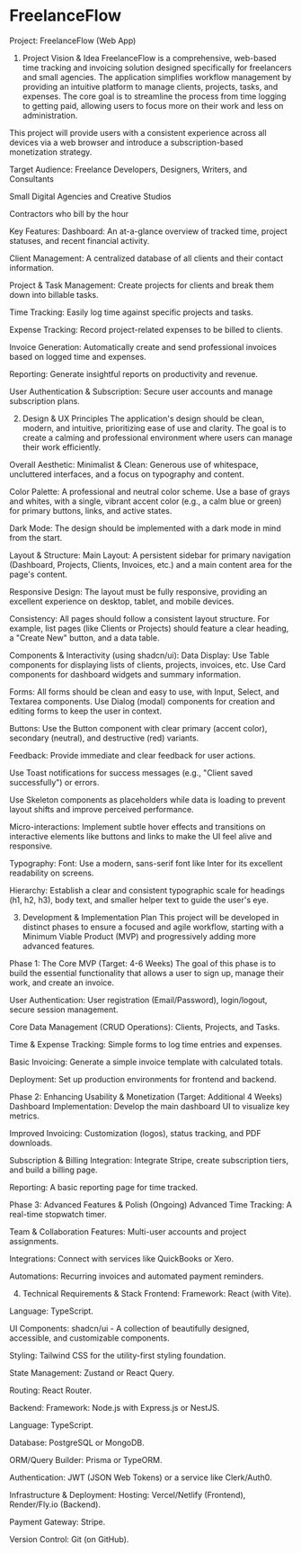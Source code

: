 # FreelanceFlow

Project: FreelanceFlow (Web App)
1. Project Vision & Idea
FreelanceFlow is a comprehensive, web-based time tracking and invoicing solution designed specifically for freelancers and small agencies. The application simplifies workflow management by providing an intuitive platform to manage clients, projects, tasks, and expenses. The core goal is to streamline the process from time logging to getting paid, allowing users to focus more on their work and less on administration.

This project will provide users with a consistent experience across all devices via a web browser and introduce a subscription-based monetization strategy.

Target Audience:
Freelance Developers, Designers, Writers, and Consultants

Small Digital Agencies and Creative Studios

Contractors who bill by the hour

Key Features:
Dashboard: An at-a-glance overview of tracked time, project statuses, and recent financial activity.

Client Management: A centralized database of all clients and their contact information.

Project & Task Management: Create projects for clients and break them down into billable tasks.

Time Tracking: Easily log time against specific projects and tasks.

Expense Tracking: Record project-related expenses to be billed to clients.

Invoice Generation: Automatically create and send professional invoices based on logged time and expenses.

Reporting: Generate insightful reports on productivity and revenue.

User Authentication & Subscription: Secure user accounts and manage subscription plans.

2. Design & UX Principles
The application's design should be clean, modern, and intuitive, prioritizing ease of use and clarity. The goal is to create a calming and professional environment where users can manage their work efficiently.

Overall Aesthetic:
Minimalist & Clean: Generous use of whitespace, uncluttered interfaces, and a focus on typography and content.

Color Palette: A professional and neutral color scheme. Use a base of grays and whites, with a single, vibrant accent color (e.g., a calm blue or green) for primary buttons, links, and active states.

Dark Mode: The design should be implemented with a dark mode in mind from the start.

Layout & Structure:
Main Layout: A persistent sidebar for primary navigation (Dashboard, Projects, Clients, Invoices, etc.) and a main content area for the page's content.

Responsive Design: The layout must be fully responsive, providing an excellent experience on desktop, tablet, and mobile devices.

Consistency: All pages should follow a consistent layout structure. For example, list pages (like Clients or Projects) should feature a clear heading, a "Create New" button, and a data table.

Components & Interactivity (using shadcn/ui):
Data Display: Use Table components for displaying lists of clients, projects, invoices, etc. Use Card components for dashboard widgets and summary information.

Forms: All forms should be clean and easy to use, with Input, Select, and Textarea components. Use Dialog (modal) components for creation and editing forms to keep the user in context.

Buttons: Use the Button component with clear primary (accent color), secondary (neutral), and destructive (red) variants.

Feedback: Provide immediate and clear feedback for user actions.

Use Toast notifications for success messages (e.g., "Client saved successfully") or errors.

Use Skeleton components as placeholders while data is loading to prevent layout shifts and improve perceived performance.

Micro-interactions: Implement subtle hover effects and transitions on interactive elements like buttons and links to make the UI feel alive and responsive.

Typography:
Font: Use a modern, sans-serif font like Inter for its excellent readability on screens.

Hierarchy: Establish a clear and consistent typographic scale for headings (h1, h2, h3), body text, and smaller helper text to guide the user's eye.

3. Development & Implementation Plan
This project will be developed in distinct phases to ensure a focused and agile workflow, starting with a Minimum Viable Product (MVP) and progressively adding more advanced features.

Phase 1: The Core MVP (Target: 4-6 Weeks)
The goal of this phase is to build the essential functionality that allows a user to sign up, manage their work, and create an invoice.

User Authentication: User registration (Email/Password), login/logout, secure session management.

Core Data Management (CRUD Operations): Clients, Projects, and Tasks.

Time & Expense Tracking: Simple forms to log time entries and expenses.

Basic Invoicing: Generate a simple invoice template with calculated totals.

Deployment: Set up production environments for frontend and backend.

Phase 2: Enhancing Usability & Monetization (Target: Additional 4 Weeks)
Dashboard Implementation: Develop the main dashboard UI to visualize key metrics.

Improved Invoicing: Customization (logos), status tracking, and PDF downloads.

Subscription & Billing Integration: Integrate Stripe, create subscription tiers, and build a billing page.

Reporting: A basic reporting page for time tracked.

Phase 3: Advanced Features & Polish (Ongoing)
Advanced Time Tracking: A real-time stopwatch timer.

Team & Collaboration Features: Multi-user accounts and project assignments.

Integrations: Connect with services like QuickBooks or Xero.

Automations: Recurring invoices and automated payment reminders.

4. Technical Requirements & Stack
Frontend:
Framework: React (with Vite).

Language: TypeScript.

UI Components: shadcn/ui - A collection of beautifully designed, accessible, and customizable components.

Styling: Tailwind CSS for the utility-first styling foundation.

State Management: Zustand or React Query.

Routing: React Router.

Backend:
Framework: Node.js with Express.js or NestJS.

Language: TypeScript.

Database: PostgreSQL or MongoDB.

ORM/Query Builder: Prisma or TypeORM.

Authentication: JWT (JSON Web Tokens) or a service like Clerk/Auth0.

Infrastructure & Deployment:
Hosting: Vercel/Netlify (Frontend), Render/Fly.io (Backend).

Payment Gateway: Stripe.

Version Control: Git (on GitHub).
